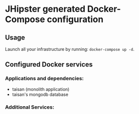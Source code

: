 # JHipster generated Docker-Compose configuration

## Usage

Launch all your infrastructure by running: `docker-compose up -d`.

## Configured Docker services

### Applications and dependencies:

- taisan (monolith application)
- taisan's mongodb database

### Additional Services:
